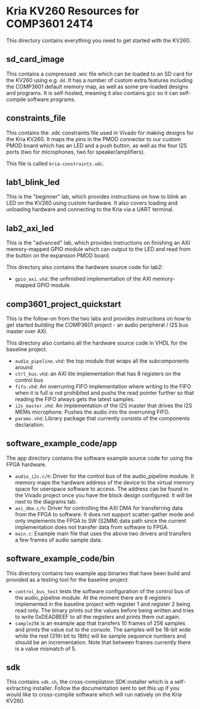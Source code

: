 # Kria KV260 Resources for COMP3601 24T4 

This directory contains everything you need to get started with the KV260.

## sd_card_image

This contains a compressed .wic file which can be loaded to an SD card for the KV260 using e.g. `dd`.
It has a number of custom extra features including the COMP3601 default memory map, as well as some
pre-loaded designs and programs. It is self-hosted, meaning it also contains gcc so it can self-compile
software programs.

## constraints_file

This contains the .xdc constraints file used in Vivado for making designs for the Kria KV260. It maps
the pins in the PMOD connector to our custom PMOD board which has an LED and a push button, as well as
the four I2S ports (two for microphones, two for speaker/amplifiers).

This file is called `kria-constraints.xdc`.

## lab1_blink_led

This is the "beginner" lab, which provides instructions on how to blink an LED on the KV260 using
custom hardware. It also covers loading and unloading hardware and connecting to the Kria via a UART terminal.

## lab2_axi_led

This is the "advanced" lab, which provides instructions on finishing an AXI memory-mapped GPIO module which
can output to the LED and read from the button on the expansion PMOD board.

This directory also contains the hardware source code for lab2:
- `gpio_axi.vhd`: the unfinished implementation of the AXI memory-mapped GPIO module.

## comp3601_project_quickstart

This is the follow-on from the two labs and provides instructions on how to get started building the COMP3601
project - an audio peripheral / I2S bus master over AXI.

This directory also contains all the hardware source code in VHDL for the baseline project.
- `audio_pipeline.vhd`: the top module that wraps all the subcomponents around
- `ctrl_bus.vhd`: an AXI lite implementation that has 8 registers on the control bus
- `fifo.vhd`: An overruning FIFO implementation where writing to the FIFO when it is full is not prohibited and pushs the read pointer further so that reading the FIFO always gets the latest samples.
- `i2s_master.vhd`: An implementation of the I2S master that drives the I2S MEMs microphone. Pushes the audio into the overruning FIFO.
- `params.vhd`: Library package that currently consists of the components declaration.


## software_example_code/app

The app directory contains the software example source code for using the FPGA hardware.
- `audio_i2s.c/h`: Driver for the control bus of the audio_pipeline module. It memory maps the hardware address of the device to the virtual memory space for userspace software to access. The address can be found in the Vivado project once you have the block design configured. It will be next to the diagrams tab.
- `axi_dma.c/h`: Driver for controlling the AXI DMA for transferring data from the FPGA to software. It does not support scatter-gather mode and only implements the FPGA to SW (S2MM) data path since the current implementation does not transfer data from software to FPGA.
- `main.c`: Example main file that uses the above two drivers and transfers a few frames of audio sample data.

## software_example_code/bin

This directory contains two example app binaries that have been build and provided as a testing tool for the baseline project.
- `control_bus_test` tests the software configuration of the control bus of the audio_pipeline module. At the moment there are 8 registers implemented in the baseline project with register 1 and register 2 being read only. The binary prints out the values before being written and tries to write 0xDEADBEEF to all the registers and prints them out again.
- `sample256` is an example app that transfers 10 frames of 256 samples and prints the value out to the console. The samples will be 18-bit wide while the rest (31th bit to 18th) will be sample sequence numbers and should be an incrementation. Note that between frames currently there is a value mismatch of 5.

## sdk

This contains `sdk.sh`, the cross-compilation SDK installer which is a self-extracting installer. Follow the documentation sent to set this up if you would like to cross-compile software which will run natively on the Kria KV260.
